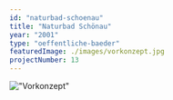 ```yaml
---
id: "naturbad-schoenau"
title: "Naturbad Schönau"
year: "2001"
type: "oeffentliche-baeder"
featuredImage: ./images/vorkonzept.jpg
projectNumber: 13
---
```


!["Vorkonzept"](./images/vorkonzept.jpg)